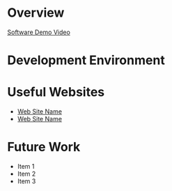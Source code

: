 # Overview

<!-- {Important!  Do not say in this section that this is college assignment.  Talk about what you are trying to accomplish as a software engineer to further your learning.} -->

<!-- {Provide a description the map software that you wrote. Describe how to use your software.  Describe the source of the data that you used.} -->

<!-- {Describe your purpose for writing this software.} -->

<!-- {Provide a link to your YouTube demonstration.  It should be a 4-5 minute demo of the software running and a walkthrough of the code.} -->

[Software Demo Video](http://youtube.link.goes.here)

# Development Environment

<!-- {Describe the tools that you used to develop the software} -->

<!-- {Describe the programming language that you used and any libraries.} -->

# Useful Websites

<!-- {Make a list of websites that you found helpful in this project} -->
* [Web Site Name](http://url.link.goes.here)
* [Web Site Name](http://url.link.goes.here)

# Future Work

<!-- {Make a list of things that you need to fix, improve, and add in the future.} -->
* Item 1
* Item 2
* Item 3
